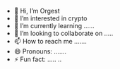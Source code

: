 - 👋 Hi, I’m Orgest
- 👀 I’m interested in crypto
- 🌱 I’m currently learning ......
- 💞️ I’m looking to collaborate on .....
- 📫 How to reach me .......
- 😄 Pronouns: .......
- ⚡ Fun fact: .....
..
<!---
orgestduro743/orgestduro743 is a ✨ special ✨ repository because its `README.md` (this file) appears on your GitHub profile.
You can click the Preview link to take a look at your changes.
--->

